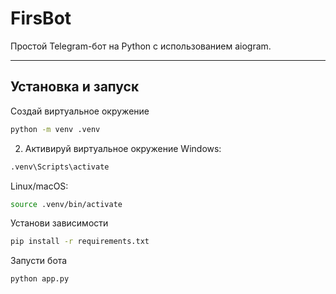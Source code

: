 # FirsBot

Простой Telegram-бот на Python с использованием aiogram.

---

## Установка и запуск

Создай виртуальное окружение

```bash
python -m venv .venv
```
2. Активируй виртуальное окружение
Windows:
```bash
.venv\Scripts\activate
```
Linux/macOS:
```bash
source .venv/bin/activate
```
Установи зависимости
```bash
pip install -r requirements.txt
```
Запусти бота
```bash
python app.py
```
